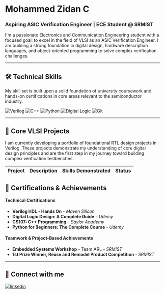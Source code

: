 # Mohammed Zidan C

### Aspiring ASIC Verification Engineer | ECE Student @ SRMIST

I'm a passionate Electronics and Communication Engineering student with a focused goal: to excel in the field of VLSI as an ASIC Verification Engineer. I am building a strong foundation in digital design, hardware description languages, and object-oriented programming to solve complex verification challenges.

---

## 🛠️ Technical Skills

My skill set is built upon a solid foundation of university coursework and hands-on certifications in core areas relevant to the semiconductor industry.

![Verilog](https://img.shields.io/badge/Verilog-1572B6?style=for-the-badge&logo=verilog&logoColor=white)
![C++](https://img.shields.io/badge/C++-00599C?style=for-the-badge&logo=c%2B%2B&logoColor=white)
![Python](https://img.shields.io/badge/Python-3776AB?style=for-the-badge&logo=python&logoColor=white)
![Digital Logic](https://img.shields.io/badge/Digital_Logic-0078D4?style=for-the-badge&logo=coyotiv&logoColor=white)
![Git](https://img.shields.io/badge/GIT-E44C30?style=for-the-badge&logo=git&logoColor=white)

---

## 🚀 Core VLSI Projects

I am currently developing a portfolio of foundational RTL design projects in Verilog. These projects demonstrate my understanding of core digital design principles and are the first step in my journey toward building complex verification testbenches.

| Project | Description | Skills Demonstrated | Status |
| :--- | :--- | :--- | :--- |


## 📜 Certifications & Achievements

#### Technical Certifications
* **Verilog HDL - Hands On** - *Maven Silicon*
* **Digital Logic Design: A Complete Guide** - *Udemy*
* **CS107: C++ Programming** - *Saylor Academy*
* **Python for Beginners: The Complete Course** - *Udemy*

#### Teamwork & Project-Based Achievements
* **Embedded Systems Workshop** - Team ARL - *SRMIST*
* **1st Prize Winner, Reuse and Remodel Product Competition** - *SRMIST*

---

## 🔗 Connect with me

[![linkedin](https://img.shields.io/badge/linkedin-0A66C2?style=for-the-badge&logo=linkedin&logoColor=white)](https://www.linkedin.com/in/your-linkedin-profile/)
